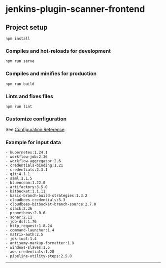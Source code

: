 # jenkins-plugin-scanner-frontend

## Project setup
```
npm install
```

### Compiles and hot-reloads for development
```
npm run serve
```

### Compiles and minifies for production
```
npm run build
```

### Lints and fixes files
```
npm run lint
```

### Customize configuration
See [Configuration Reference](https://cli.vuejs.org/config/).


### Example for input data
    - kubernetes:1.24.1
    - workflow-job:2.36
    - workflow-aggregator:2.6
    - credentials-binding:1.21
    - credentials:2.3.1
    - git:4.1.1
    - saml:1.1.5
    - blueocean:1.22.0
    - artifactory:3.5.0
    - bitbucket:1.1.11
    - basic-branch-build-strategies:1.3.2
    - cloudbees-credentials:3.3
    - cloudbees-bitbucket-branch-source:2.7.0
    - slack:2.36
    - prometheus:2.0.6
    - sonar:2.11
    - job-dsl:1.76
    - http_request:1.8.24
    - command-launcher:1.4
    - matrix-auth:2.5
    - jdk-tool:1.4
    - antisamy-markup-formatter:1.8
    - windows-slaves:1.6
    - aws-credentials:1.28
    - pipeline-utility-steps:2.5.0




 ----
